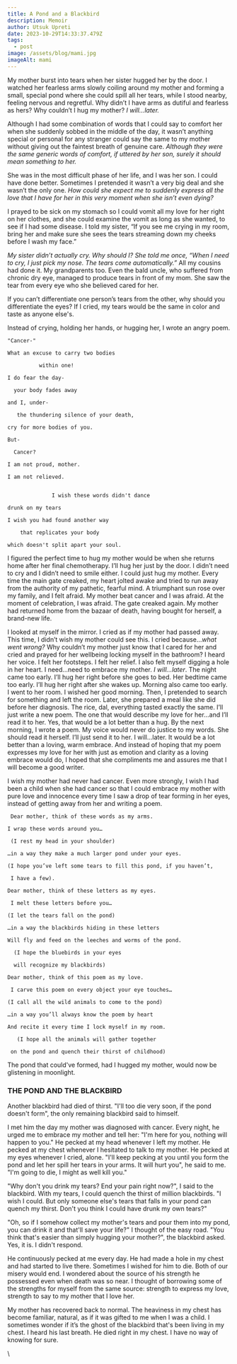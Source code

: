 ```yaml
---
title: A Pond and a Blackbird
description: Memoir
author: Utsuk Upreti
date: 2023-10-29T14:33:37.479Z
tags:
  - post
image: /assets/blog/mami.jpg
imageAlt: mami
---
```

My mother burst into tears when her sister hugged her by the door. I watched her fearless arms slowly coiling around my mother and forming a small, special pond where she could spill all her tears, while I stood nearby, feeling nervous and regretful. Why didn’t I have arms as dutiful and fearless as hers? Why couldn’t I hug my mother? <i>I will…later. </i>

Although I had some combination of words that I could say to comfort her when she suddenly sobbed in the middle of the day, it wasn’t anything special or personal for any stranger could say the same to my mother without giving out the faintest breath of genuine care. <i> Although they were the same generic words of comfort, if uttered by her son, surely it should mean something to her. </i> 

She was in the most difficult phase of her life, and I was her son. I could have done better. Sometimes I pretended it wasn’t a very big deal and she wasn’t the only one.  <i> How could she expect me to suddenly express all the love that I have for her in this very moment when she isn’t even dying? </i>

I prayed to be sick on my stomach so I could vomit all my love for her right on her clothes, and she could examine the vomit as long as she wanted, to see if I had some disease. I told my sister, “If you see me crying in my room, bring her and make sure she sees the tears streaming down my cheeks before I wash my face.” 

<i> My sister didn’t actually cry. Why should I? She told me once, “When I need to cry, I just pick my nose. The tears come automatically.”</i> All my cousins had done it. My grandparents too. Even the bald uncle, who suffered from chronic dry eye, managed to produce tears in front of my mom. She saw the tear from every eye who she believed cared for her. 

If you can’t differentiate one person’s tears from the other, why should you differentiate the eyes? If I cried, my tears would be the same in color and taste as anyone else's.

Instead of crying, holding her hands, or hugging her, I wrote an angry poem. 

    "Cancer-"

    What an excuse to carry two bodies

              within one!

    I do fear the day-

      your body fades away

    and I, under-

       the thundering silence of your death,

    cry for more bodies of you.

    But-

      Cancer?

    I am not proud, mother.

    I am not relieved.


                  I wish these words didn't dance

    drunk on my tears

    I wish you had found another way

        that replicates your body

    which doesn't split apart your soul. 

I figured the perfect time to hug my mother would be when she returns home after her final chemotherapy. I’ll hug her just by the door. I didn’t need to cry and I didn’t need to smile either. I could just hug my mother. Every time the main gate creaked, my heart jolted awake and tried to run away from the authority of my pathetic, fearful mind. A triumphant sun rose over my family, and I felt afraid. My mother beat cancer and I was afraid. At the moment of celebration, I was afraid. The gate creaked again. My mother had returned home from the bazaar of death, having bought for herself, a brand-new life. 

I looked at myself in the mirror. I cried as if my mother had passed away. This time, I didn’t wish my mother could see this. I cried because…<i>what went wrong?</i> Why couldn’t my mother just know that I cared for her and cried and prayed for her wellbeing locking myself in the bathroom? I heard her voice. I felt her footsteps. I felt her relief. I also felt myself digging a hole in her heart. I need…need to embrace my mother. <i>I will…later</i>. The night came too early. I’ll hug her right before she goes to bed. Her bedtime came too early. I’ll hug her right after she wakes up. Morning also came too early. I went to her room. I wished her good morning. Then, I pretended to search for something and left the room. Later, she prepared a meal like she did before her diagnosis. The rice, dal, everything tasted exactly the same.  I’ll just write a new poem. The one that would describe my love for her...and I’ll read it to her. Yes, that would be a lot better than a hug. By the next morning, I wrote a poem. My voice would never do justice to my words. She should read it herself. I’ll just send it to her. I will…later. It would be a lot better than a loving, warm embrace. And instead of hoping that my poem expresses my love for her with just as emotion and clarity as a loving embrace would do, I hoped that she compliments me and assures me that I will become a good writer.  

I wish my mother had never had cancer. Even more strongly, I wish I had been a child when she had cancer so that I could embrace my mother with pure love and innocence every time I saw a drop of tear forming in her eyes, instead of getting away from her and writing a poem. 

     Dear mother, think of these words as my arms. 

    I wrap these words around you… 

     (I rest my head in your shoulder)

    …in a way they make a much larger pond under your eyes.

    (I hope you’ve left some tears to fill this pond, if you haven’t,

     I have a few). 

    Dear mother, think of these letters as my eyes. 

     I melt these letters before you…

    (I let the tears fall on the pond)

    …in a way the blackbirds hiding in these letters 

    Will fly and feed on the leeches and worms of the pond.

      (I hope the bluebirds in your eyes 

      will recognize my blackbirds) 

    Dear mother, think of this poem as my love. 

     I carve this poem on every object your eye touches… 

    (I call all the wild animals to come to the pond) 

    …in a way you’ll always know the poem by heart 

    And recite it every time I lock myself in my room. 

       (I hope all the animals will gather together 

     on the pond and quench their thirst of childhood)

The pond that could've formed, had I hugged my mother, would now be glistening in moonlight.

<h3> THE POND AND THE BLACKBIRD </h3>

Another blackbird had died of thirst. "I'll too die very soon, if the pond doesn't form", the only remaining blackbird said to himself. 

I met him the day my mother was diagnosed with cancer. Every night, he urged me to embrace my mother and tell her: "I'm here for you, nothing will happen to you." He pecked at my head whenever I left my mother. He pecked at my chest whenever I hesitated to talk to my mother. He pecked at my eyes whenever I cried, alone. "I'll keep pecking at you until you form the pond and let her spill her tears in your arms. It will hurt you", he said to me. "I'm going to die, I might as well kill you." 

"Why don't you drink my tears? End your pain right now?", I said to the blackbird. With my tears, I could quench the thirst of million blackbirds. "I wish I could. But only someone else's tears that falls in your pond can quench my thirst. Don't you think I could have drunk my own tears?"

"Oh, so if I somehow collect my mother's tears and pour them into my pond, you can drink it and that'll save your life?" I thought of the easy road. "You think that's easier than simply hugging your mother?", the blackbird asked. Yes, it is. I didn't respond. 

He continuously pecked at me every day. He had made a hole in my chest and had started to live there. Sometimes I wished for him to die. Both of our misery would end. I wondered about the source of his strength he possessed even when death was so near. I thought of borrowing some of the strengths for myself from the same source: strength to express my love, strength to say to my mother that I love her. 

My mother has recovered back to normal. The heaviness in my chest has become familiar, natural, as if it was gifted to me when I was a child. I sometimes wonder if it’s the ghost of the blackbird that's been living in my chest. I heard his last breath. He died right in my chest. I have no way of knowing for sure. 

\
